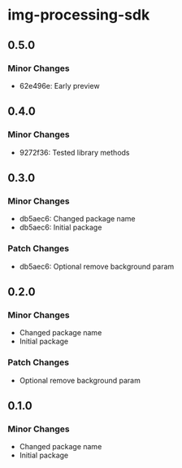 # img-processing-sdk

## 0.5.0

### Minor Changes

- 62e496e: Early preview

## 0.4.0

### Minor Changes

- 9272f36: Tested library methods

## 0.3.0

### Minor Changes

- db5aec6: Changed package name
- db5aec6: Initial package

### Patch Changes

- db5aec6: Optional remove background param

## 0.2.0

### Minor Changes

- Changed package name
- Initial package

### Patch Changes

- Optional remove background param

## 0.1.0

### Minor Changes

- Changed package name
- Initial package
